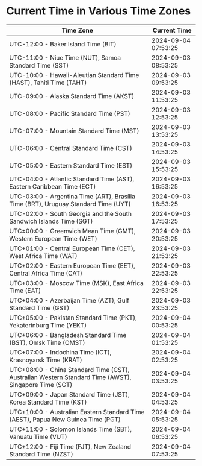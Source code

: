 # Current Time in Various Time Zones

| Time Zone | Current Time |
|-----------|--------------|
| UTC-12:00 - Baker Island Time (BIT) | 2024-09-04 07:53:25 |
| UTC-11:00 - Niue Time (NUT), Samoa Standard Time (SST) | 2024-09-03 08:53:25 |
| UTC-10:00 - Hawaii-Aleutian Standard Time (HAST), Tahiti Time (TAHT) | 2024-09-03 09:53:25 |
| UTC-09:00 - Alaska Standard Time (AKST) | 2024-09-03 11:53:25 |
| UTC-08:00 - Pacific Standard Time (PST) | 2024-09-03 12:53:25 |
| UTC-07:00 - Mountain Standard Time (MST) | 2024-09-03 13:53:25 |
| UTC-06:00 - Central Standard Time (CST) | 2024-09-03 14:53:25 |
| UTC-05:00 - Eastern Standard Time (EST) | 2024-09-03 15:53:25 |
| UTC-04:00 - Atlantic Standard Time (AST), Eastern Caribbean Time (ECT) | 2024-09-03 16:53:25 |
| UTC-03:00 - Argentina Time (ART), Brasília Time (BRT), Uruguay Standard Time (UYT) | 2024-09-03 16:53:25 |
| UTC-02:00 - South Georgia and the South Sandwich Islands Time (SGT) | 2024-09-03 17:53:25 |
| UTC±00:00 - Greenwich Mean Time (GMT), Western European Time (WET) | 2024-09-03 20:53:25 |
| UTC+01:00 - Central European Time (CET), West Africa Time (WAT) | 2024-09-03 21:53:25 |
| UTC+02:00 - Eastern European Time (EET), Central Africa Time (CAT) | 2024-09-03 22:53:25 |
| UTC+03:00 - Moscow Time (MSK), East Africa Time (EAT) | 2024-09-03 22:53:25 |
| UTC+04:00 - Azerbaijan Time (AZT), Gulf Standard Time (GST) | 2024-09-03 23:53:25 |
| UTC+05:00 - Pakistan Standard Time (PKT), Yekaterinburg Time (YEKT) | 2024-09-04 00:53:25 |
| UTC+06:00 - Bangladesh Standard Time (BST), Omsk Time (OMST) | 2024-09-04 01:53:25 |
| UTC+07:00 - Indochina Time (ICT), Krasnoyarsk Time (KRAT) | 2024-09-04 02:53:25 |
| UTC+08:00 - China Standard Time (CST), Australian Western Standard Time (AWST), Singapore Time (SGT) | 2024-09-04 03:53:25 |
| UTC+09:00 - Japan Standard Time (JST), Korea Standard Time (KST) | 2024-09-04 04:53:25 |
| UTC+10:00 - Australian Eastern Standard Time (AEST), Papua New Guinea Time (PGT) | 2024-09-04 05:53:25 |
| UTC+11:00 - Solomon Islands Time (SBT), Vanuatu Time (VUT) | 2024-09-04 06:53:25 |
| UTC+12:00 - Fiji Time (FJT), New Zealand Standard Time (NZST) | 2024-09-04 07:53:25 |
